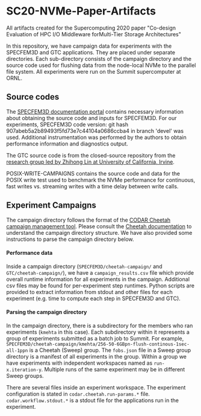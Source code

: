 # SC20-NVMe-Paper-Artifacts
All artifacts created for the Supercomputing 2020 paper "Co-design Evaluation of HPC I/O Middleware forMulti-Tier Storage Architectures"

In this repository, we have campaign data for experiments with the SPECFEM3D and GTC applications. They are placed under separate directories. Each sub-directory consists of the campaign directory and the source code used for flushing data from the node-local NVMe to the parallel file system. All experiments were run on the Summit supercomputer at ORNL.

## Source codes
The [SPECFEM3D documentation portal](https://specfem3d-globe.readthedocs.io/en/latest) contains necessary information about obtaining the source code and inputs for SPECFEM3D. For our experiments, 
SPECFEM3D code version: git hash 907abeb5a2b89493f5fd73e7c44104a0686ccba4 in branch 'devel' was used. Additional instrumentation was performed by the authors to obtain performance information and diagnostics output.

The GTC source code is from the closed-source repository from the [research group led by Zhihong Lin at University of California, Irvine](http://phoenix.ps.uci.edu/zlin).

POSIX-WRITE-CAMPAIGNS contains the source code and data for the POSIX write test used to benchmark the NVMe performance for continuous, fast writes vs. streaming writes with a time delay between write calls.

## Experiment Campaigns
The campaign directory follows the format of the [CODAR Cheetah campaign management tool](https://github.com/CODARcode/cheetah/tree/1a33c90b2cda737d844dd8051545874a88da90bf). Please consult the [Cheetah documentation](https://codarcode.github.io/cheetah) to understand the campaign directory structure. We have also provided some instructions to parse the campaign directory below.

#### Performance data
Inside a campaign directory (`SPECFEM3D/cheetah-campaign/` and `GTC/cheetah-campaign/`), we have a `campaign_results.csv` file which provide overall runtime information for all experiments in the campaign. Additional csv files may be found for per-experiment step runtimes.
Python scripts are provided to extract information from stdout and other files for each experiment (e.g. time to compute each step in SPECFEM3D and GTC).

#### Parsing the campaign directory
In the campaign directory, there is a subdirectory for the members who ran experiments (`kmehta` in this case). Each subdirectory within it represents a group of experiments submitted as a batch job to Summit. For example, `SPECFEM3D/cheetah-campaign/kmehta/256-50-6GBpn-flush-continous-1sec-all-1ppn` is a Cheetah (Sweep) group. The `fobs.json` file in a Sweep group directory is a manifest of all experiments in the group. Within a group we have experiments with independent workspaces named as `run-x.iteration-y`. Multiple runs of the same experiment may be in different Sweep groups.

There are several files inside an experiment workspace. The experiment configuration is stated in `codar.cheetah.run-params.*` file.
`codar.workflow.stdout.*` is a stdout file for the applications run in the experiment.


